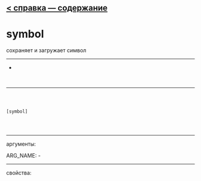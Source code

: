 [< справка — содержание](ceammc_lib.html)
---

# symbol


сохраняет и загружает символ

---

-
<br>


---


```



[symbol]


            
```

---
аргументы:

ARG_NAME: -<br>

---
свойства:


